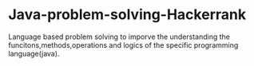 # Java-problem-solving-Hackerrank
Language based problem solving to imporve the understanding the funcitons,methods,operations and logics of the specific programming language(java).
